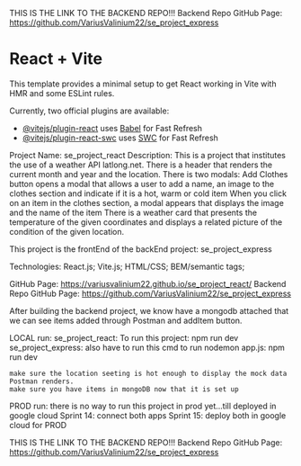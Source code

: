 THIS IS THE LINK TO THE BACKEND REPO!!!
Backend Repo GitHub Page: https://github.com/VariusValinium22/se_project_express


# React + Vite

This template provides a minimal setup to get React working in Vite with HMR and some ESLint rules.

Currently, two official plugins are available:

- [@vitejs/plugin-react](https://github.com/vitejs/vite-plugin-react/blob/main/packages/plugin-react/README.md) uses [Babel](https://babeljs.io/) for Fast Refresh
- [@vitejs/plugin-react-swc](https://github.com/vitejs/vite-plugin-react-swc) uses [SWC](https://swc.rs/) for Fast Refresh

Project Name: se_project_react
Description: This is a project that institutes the use of a weather API latlong.net.
There is a header that renders the current month and year and the location.
There is two modals:
Add Clothes button opens a modal that allows a user to add a name, an image to the clothes section and indicate if it is a hot, warm or cold item
When you click on an item in the clothes section, a modal appears that displays the image and the name of the item
There is a weather card that presents the temperature of the given coordinates and displays a related picture of the condition of the given location.

This project is the frontEnd of the backEnd project: se_project_express

Technologies: React.js; Vite.js; HTML/CSS; BEM/semantic tags;

GitHub Page: https://variusvalinium22.github.io/se_project_react/
Backend Repo GitHub Page: https://github.com/VariusValinium22/se_project_express 

After building the backend project, we know have a mongodb attached that we can see items added through Postman and addItem button.

LOCAL run: se_project_react: To run this project: npm run dev
         se_project_express: also have to run this cmd to run nodemon app.js: npm run dev 
            
    make sure the location seeting is hot enough to display the mock data Postman renders.
    make sure you have items in mongoDB now that it is set up 

PROD run: there is no way to run this project in prod yet...till deployed in google cloud
    Sprint 14: connect both apps
    Sprint 15: deploy both in google cloud for PROD 

THIS IS THE LINK TO THE BACKEND REPO!!!
Backend Repo GitHub Page: https://github.com/VariusValinium22/se_project_express
